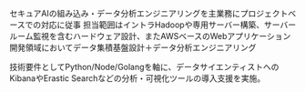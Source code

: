 セキュアAIの組み込み・データ分析エンジニアリングを主業務にプロジェクトベースでの対応に従事
担当範囲はイントラHadoopや専用サーバー構築、サーバールーム監視を含むハードウェア設計、またAWSベースのWebアプリケーション開発領域においてデータ集積基盤設計＋データ分析エンジニアリング

技術要件としてPython/Node/Golangを軸に、データサイエンティストへのKibanaやErastic Searchなどの分析・可視化ツールの導入支援を実施。
